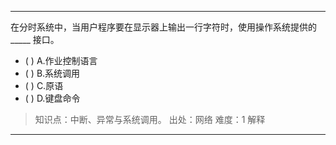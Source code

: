 ---
在分时系统中，当用户程序要在显示器上输出一行字符时，使用操作系统提供的_____ 接口。
- ( ) A.作业控制语言 
- ( ) B.系统调用 
- ( ) C.原语 
- ( ) D.键盘命令

> 知识点：中断、异常与系统调用。
> 出处：网络
> 难度：1
> 解释

---